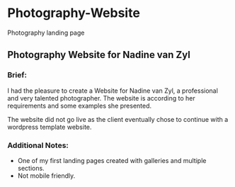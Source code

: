 # Photography-Website
Photography landing page 

<h2>Photography Website for Nadine van Zyl</h2>
<h3>Brief:</h3>
I had the pleasure to create a Website for Nadine van Zyl, a professional and very talented photographer. 
The website is according to her requirements and some examples she presented.

The website did not go live as the client eventually chose to continue with a wordpress template website. 

<h3>Additional Notes:</h3>
<ul><li>One of my first landing pages created with galleries and multiple sections.</li>
    <li>Not mobile friendly.</li>
</ul>
